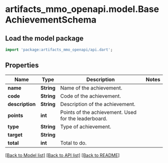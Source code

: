 # artifacts_mmo_openapi.model.BaseAchievementSchema

## Load the model package
```dart
import 'package:artifacts_mmo_openapi/api.dart';
```

## Properties
Name | Type | Description | Notes
------------ | ------------- | ------------- | -------------
**name** | **String** | Name of the achievement. | 
**code** | **String** | Code of the achievement.  | 
**description** | **String** | Description of the achievement. | 
**points** | **int** | Points of the achievement. Used for the leaderboard. | 
**type** | **String** | Type of achievement. | 
**target** | **String** |  | 
**total** | **int** | Total to do. | 

[[Back to Model list]](../README.md#documentation-for-models) [[Back to API list]](../README.md#documentation-for-api-endpoints) [[Back to README]](../README.md)


